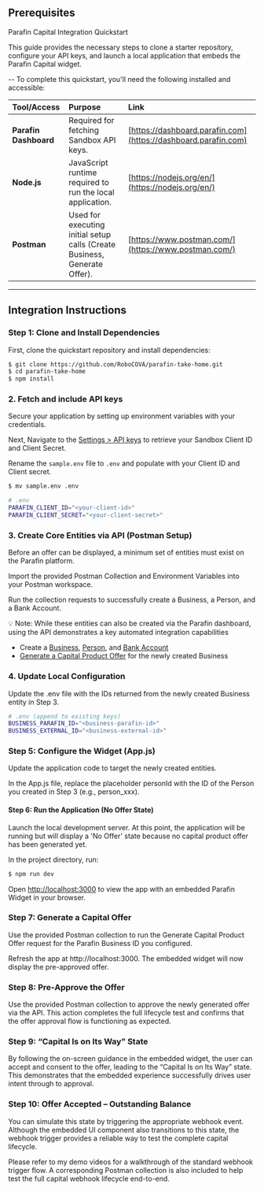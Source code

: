 

## Prerequisites

Parafin Capital Integration Quickstart

This guide provides the necessary steps to clone a starter repository, configure your API keys, and launch a local application that embeds the Parafin Capital widget.

--
To complete this quickstart, you'll need the following installed and accessible:

| Tool/Access | Purpose | Link |
| :--- | :--- | :--- |
| **Parafin Dashboard** | Required for fetching Sandbox API keys. | [https://dashboard.parafin.com](https://dashboard.parafin.com) |
| **Node.js** | JavaScript runtime required to run the local application. | [https://nodejs.org/en/](https://nodejs.org/en/) |
| **Postman** | Used for executing initial setup calls (Create Business, Generate Offer). | [https://www.postman.com/](https://www.postman.com/) |

---

## Integration Instructions

### Step 1: Clone and Install Dependencies

First, clone the quickstart repository and install dependencies:

```bash
$ git clone https://github.com/RoboCOVA/parafin-take-home.git
$ cd parafin-take-home
$ npm install
```


### 2. Fetch and include API keys

Secure your application by setting up environment variables with your credentials.

Next, Navigate to the [Settings > API keys](https://dashboard.parafin.com/settings/api-keys) to retrieve your Sandbox Client ID and Client Secret.

Rename the `sample.env` file to `.env` and populate with your Client ID and Client secret.

```bash
$ mv sample.env .env
```

```bash
# .env
PARAFIN_CLIENT_ID="<your-client-id>"
PARAFIN_CLIENT_SECRET="<your-client-secret>"

```

### 3. Create Core Entities via API (Postman Setup)
Before an offer can be displayed, a minimum set of entities must exist on the Parafin platform.


Import the provided Postman Collection and Environment Variables into your Postman workspace.

Run the collection requests to successfully create a Business, a Person, and a Bank Account.

💡 Note: While these entities can also be created via the Parafin dashboard, using the API demonstrates a key automated integration capabilities


- Create a [Business](https://docs.parafin.com/api-reference/businesses/create-business), [Person](https://docs.parafin.com/api-reference/persons/create-person), and [Bank Account](https://docs.parafin.com/api-reference/bank-accounts/create-bank-account)
- [Generate a Capital Product Offer](https://docs.parafin.com/api-reference/sandbox-generate-events/%5Bexperimental%5D-capital-product-offer-created-sandbox) for the newly created Business


### 4.  Update Local Configuration
Update the .env file with the IDs returned from the newly created Business entity in Step 3.

```bash
# .env (append to existing keys)
BUSINESS_PARAFIN_ID="<business-parafin-id>"
BUSINESS_EXTERNAL_ID="<business-external-id>"

```



### Step 5: Configure the Widget (App.js)
Update the application code to target the newly created entities.

In the App.js file, replace the placeholder personId with the ID of the Person you created in Step 3 (e.g., person_xxx).


#### Step 6: Run the Application (No Offer State)
Launch the local development server. At this point, the application will be running but will display a 'No Offer' state because no capital product offer has been generated yet.

In the project directory, run:

```bash
$ npm run dev
```

Open [http://localhost:3000](http://localhost:3000) to view the app with an embedded Parafin Widget in your browser.


### Step 7: Generate a Capital Offer
Use the provided Postman collection to run the Generate Capital Product Offer request for the Parafin Business ID you configured.

Refresh the app at http://localhost:3000. The embedded widget will now display the pre-approved offer.

### Step 8: Pre-Approve the Offer

Use the provided Postman collection to approve the newly generated offer via the API. This action completes the full lifecycle test and confirms that the offer approval flow is functioning as expected.

### Step 9: “Capital Is on Its Way” State

By following the on-screen guidance in the embedded widget, the user can accept and consent to the offer, leading to the “Capital Is on Its Way” state. This demonstrates that the embedded experience successfully drives user intent through to approval.

### Step 10: Offer Accepted – Outstanding Balance

You can simulate this state by triggering the appropriate webhook event.
Although the embedded UI component also transitions to this state, the webhook trigger provides a reliable way to test the complete capital lifecycle.

Please refer to my demo videos for a walkthrough of the standard webhook trigger flow. A corresponding Postman collection is also included to help test the full capital webhook lifecycle end-to-end.